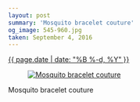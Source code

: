 ```yaml
---
layout: post
summary: 'Mosquito bracelet couture'
og_image: 545-960.jpg
taken: September 4, 2016
---
```


<div class="post">
 <time>
  <a href="/545">
   {{ page.date | date: "%B %-d, %Y" }}
  </a>
 </time>
 <a href="/545">
  <figure data-taken="9/4/2016">
   <img alt="Mosquito bracelet couture" sizes="(min-width: 700px) 50vw, calc(100vw - 2rem)" src="{{ site.assets_url }}/545-480.jpg" srcset="{{ site.assets_url }}/545-240.jpg 240w, {{ site.assets_url }}/545-480.jpg 480w, {{ site.assets_url }}/545-720.jpg 720w, {{ site.assets_url }}/545-960.jpg 960w"/>
  </figure>
 </a>
 <span>
  Mosquito bracelet couture
 </span>
</div>
